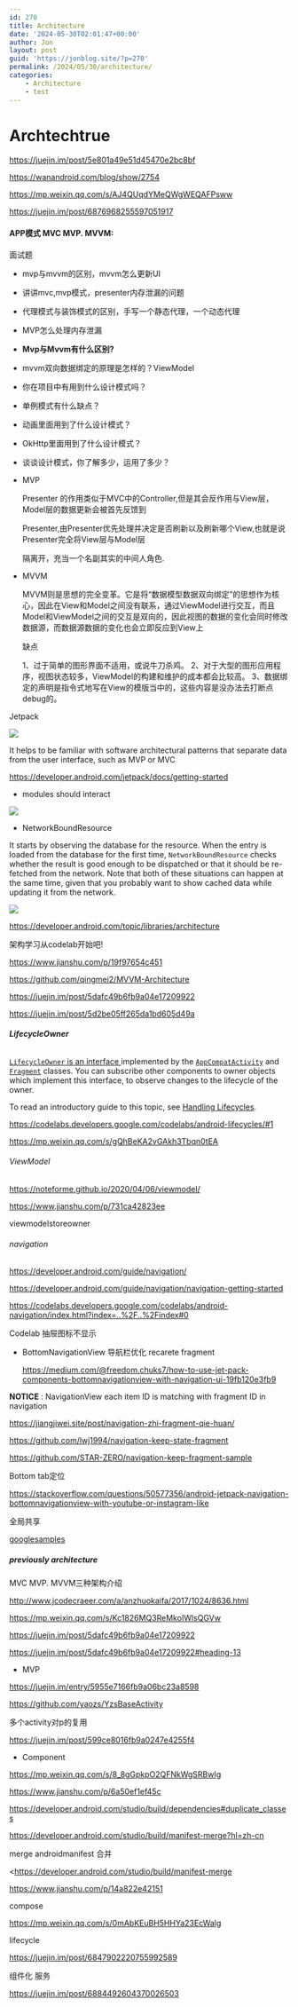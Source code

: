 ```yaml
---
id: 270
title: Architecture
date: '2024-05-30T02:01:47+00:00'
author: Jon
layout: post
guid: 'https://jonblog.site/?p=270'
permalink: /2024/05/30/architecture/
categories:
    - Architecture
    - test
---
```


# Archtechtrue

https://juejin.im/post/5e801a49e51d45470e2bc8bf

https://wanandroid.com/blog/show/2754

https://mp.weixin.qq.com/s/AJ4QUqdYMeQWgWEQAFPsww

https://juejin.im/post/6876968255597051917

#### APP模式 MVC MVP. MVVM:

面试题

- mvp与mvvm的区别，mvvm怎么更新UI

- 讲讲mvc,mvp模式，presenter内存泄漏的问题

- 代理模式与装饰模式的区别，手写一个静态代理，一个动态代理

- MVP怎么处理内存泄漏

- **Mvp与Mvvm有什么区别?**

- mvvm双向数据绑定的原理是怎样的？ViewModel

- 你在项目中有用到什么设计模式吗？

- 单例模式有什么缺点？

- 动画里面用到了什么设计模式？

- OkHttp里面用到了什么设计模式？

- 谈谈设计模式，你了解多少，运用了多少？

- MVP
  
  Presenter 的作用类似于MVC中的Controller,但是其会反作用与View层，Model层的数据更新会被首先反馈到
  
  Presenter,由Presenter优先处理并决定是否刷新以及刷新哪个View,也就是说Presenter完全将View层与Model层
  
  隔离开，充当一个名副其实的中间人角色.

- MVVM
  
  MVVM则是思想的完全变革。它是将“数据模型数据双向绑定”的思想作为核心，因此在View和Model之间没有联系，通过ViewModel进行交互，而且Model和ViewModel之间的交互是双向的，因此视图的数据的变化会同时修改数据源，而数据源数据的变化也会立即反应到View上
  
  缺点
  
  1、过于简单的图形界面不适用，或说牛刀杀鸡。
  2、对于大型的图形应用程序，视图状态较多，ViewModel的构建和维护的成本都会比较高。
  3、数据绑定的声明是指令式地写在View的模版当中的，这些内容是没办法去打断点debug的。

Jetpack

![](https://raw.githubusercontent.com/BlogForMe/ImageServer/main/Architecture/2021-08-02_8.15_jetpack.png)

It helps to be familiar with software architectural patterns that separate data from the user interface, such as MVP or MVC

https://developer.android.com/jetpack/docs/getting-started

- modules should interact

![](https://raw.githubusercontent.com/BlogForMe/ImageServer/main/Architecture/final-architecture.png)

- NetworkBoundResource

It starts by observing the database for the resource. When the entry is loaded from the database for the first time, `NetworkBoundResource` checks whether the result is good enough to be dispatched or that it should be re-fetched from the network. Note that both of these situations can happen at the same time, given that you probably want to show cached data while updating it from the network.

![](https://raw.githubusercontent.com/BlogForMe/ImageServer/main/Architecture/network-bound-resource.png)

https://developer.android.com/topic/libraries/architecture

架构学习从codelab开始吧!

https://www.jianshu.com/p/19f97654c451

https://github.com/qingmei2/MVVM-Architecture

https://juejin.im/post/5dafc49b6fb9a04e17209922

https://juejin.im/post/5d2be05ff265da1bd605d49a

###### **LifecycleOwner**

[`LifecycleOwner` is an interface ](https://developer.android.com/reference/androidx/lifecycle/LifecycleOwner.html)implemented by the [`AppCompatActivity`](https://developer.android.com/reference/androidx/appcompat/app/AppCompatActivity) and [`Fragment`](https://developer.android.com/reference/androidx/fragment/app/Fragment) classes. You can subscribe other components to owner objects which implement this interface, to observe changes to the lifecycle of the owner.

To read an introductory guide to this topic, see [Handling Lifecycles](https://developer.android.com/topic/libraries/architecture/lifecycle.html).

https://codelabs.developers.google.com/codelabs/android-lifecycles/#1

https://mp.weixin.qq.com/s/gQhBeKA2vGAkh3Tbqn0tEA

###### ViewModel

https://noteforme.github.io/2020/04/06/viewmodel/

https://www.jianshu.com/p/731ca42823ee

viewmodelstoreowner

###### navigation

https://developer.android.com/guide/navigation/

https://developer.android.com/guide/navigation/navigation-getting-started

https://codelabs.developers.google.com/codelabs/android-navigation/index.html?index=..%2F..%2Findex#0

Codelab 抽屉图标不显示

- BottomNavigationView 导航栏优化 recarete fragment
  
  https://medium.com/@freedom.chuks7/how-to-use-jet-pack-components-bottomnavigationview-with-navigation-ui-19fb120e3fb9

**NOTICE** : NavigationView each item ID is matching with fragment ID in navigation

https://jiangjiwei.site/post/navigation-zhi-fragment-qie-huan/

https://github.com/lwj1994/navigation-keep-state-fragment

https://github.com/STAR-ZERO/navigation-keep-fragment-sample

Bottom tab定位

https://stackoverflow.com/questions/50577356/android-jetpack-navigation-bottomnavigationview-with-youtube-or-instagram-like

全局共享

[googlesamples](https://github.com/googlesamples/android-architecture-components)

##### previously architecture

MVC MVP. MVVM三种架构介绍

http://www.jcodecraeer.com/a/anzhuokaifa/2017/1024/8636.html

https://mp.weixin.qq.com/s/Kc1826MQ3ReMkoIWlsQGVw

https://juejin.im/post/5dafc49b6fb9a04e17209922

https://juejin.im/post/5dafc49b6fb9a04e17209922#heading-13

- MVP

https://juejin.im/entry/5955e7166fb9a06bc23a8598

https://github.com/yaozs/YzsBaseActivity

多个activity对p的复用

https://juejin.im/post/599ce8016fb9a0247e4255f4

- Component

https://mp.weixin.qq.com/s/8_8gGpkpO2QFNkWgSRBwIg

https://www.jianshu.com/p/6a50ef1ef45c

https://developer.android.com/studio/build/dependencies#duplicate_classes

https://developer.android.com/studio/build/manifest-merge?hl=zh-cn

merge androidmanifest 合并

<https://developer.android.com/studio/build/manifest-merge

https://www.jianshu.com/p/14a822e42151

compose

https://mp.weixin.qq.com/s/0mAbKEuBH5HHYa23EcWalg

lifecycle

https://juejin.im/post/6847902220755992589

组件化 服务

https://juejin.im/post/6884492604370026503